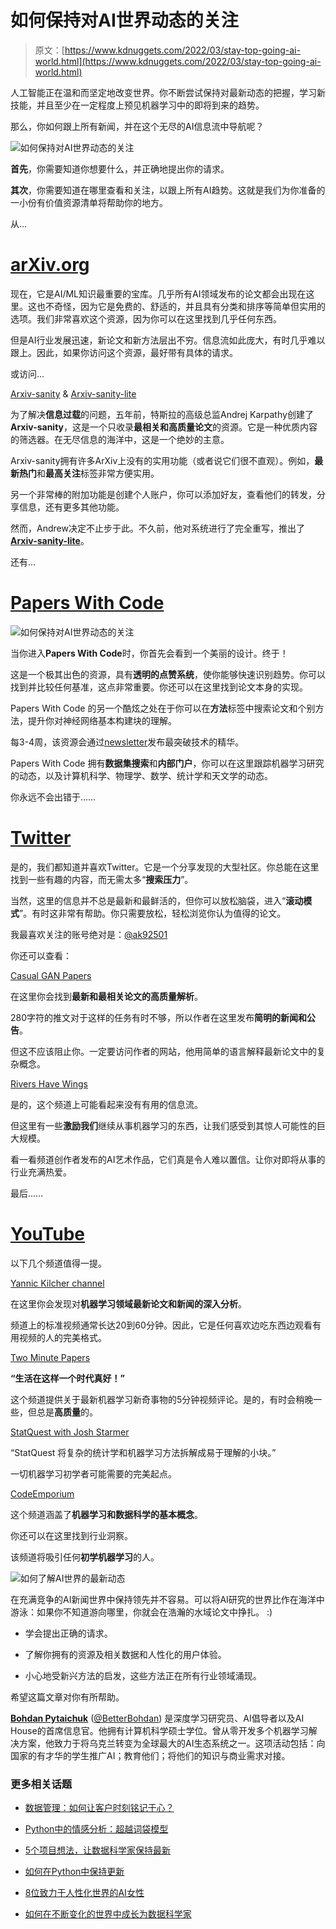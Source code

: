 # 如何保持对AI世界动态的关注

> 原文：[https://www.kdnuggets.com/2022/03/stay-top-going-ai-world.html](https://www.kdnuggets.com/2022/03/stay-top-going-ai-world.html)

人工智能正在温和而坚定地改变世界。你不断尝试保持对最新动态的把握，学习新技能，并且至少在一定程度上预见机器学习中的即将到来的趋势。

那么，你如何跟上所有新闻，并在这个无尽的AI信息流中导航呢？

![如何保持对AI世界动态的关注](../Images/07cf8feb4e2e1cce79f3e68d34e8e881.png)

**首先**，你需要知道你想要什么，并正确地提出你的请求。

**其次**，你需要知道在哪里查看和关注，以跟上所有AI趋势。这就是我们为你准备的一小份有价值资源清单将帮助你的地方。

从...

# [arXiv.org](https://arxiv.org/)

现在，它是AI/ML知识最重要的宝库。几乎所有AI领域发布的论文都会出现在这里。这也不奇怪，因为它是免费的、舒适的，并且具有分类和排序等简单但实用的选项。我们非常喜欢这个资源，因为你可以在这里找到几乎任何东西。

但是AI行业发展迅速，新论文和新方法层出不穷。信息流如此庞大，有时几乎难以跟上。因此，如果你访问这个资源，最好带有具体的请求。

或访问...

[Arxiv-sanity](http://www.arxiv-sanity.com/) & [Arxiv-sanity-lite](https://arxiv-sanity-lite.com/)

为了解决**信息过载**的问题，五年前，特斯拉的高级总监Andrej Karpathy创建了**Arxiv-sanity**，这是一个只收录**最相关和高质量论文**的资源。它是一种优质内容的筛选器。在无尽信息的海洋中，这是一个绝妙的主意。

Arxiv-sanity拥有许多ArXiv上没有的实用功能（或者说它们很不直观）。例如，**最新热门**和**最高关注**标签非常方便实用。

另一个非常棒的附加功能是创建个人账户，你可以添加好友，查看他们的转发，分享信息，还有更多其他功能。

然而，Andrew决定不止步于此。不久前，他对系统进行了完全重写，推出了[**Arxiv-sanity-lite**](https://arxiv-sanity-lite.com/)。

还有...

# [Papers With Code](https://paperswithcode.com/)

![如何保持对AI世界动态的关注](../Images/6de4628894478e985f95a2df03f02ebe.png)

当你进入**Papers With Code**时，你首先会看到一个美丽的设计。终于！

这是一个极其出色的资源，具有**透明的点赞系统**，使你能够快速识别趋势。你可以找到并比较任何基准，这点非常重要。你还可以在这里找到论文本身的实现。

Papers With Code 的另一个酷炫之处在于你可以在**方法**标签中搜索论文和个别方法，提升你对神经网络基本构建块的理解。

每3-4周，该资源会通过[newsletter](https://paperswithcode.com/newsletter)发布最突破技术的精华。

Papers With Code 拥有**数据集搜索**和**内部门户**，你可以在这里跟踪机器学习研究的动态，以及计算机科学、物理学、数学、统计学和天文学的动态。

你永远不会出错于……

# [Twitter](https://twitter.com/)

是的，我们都知道并喜欢Twitter。它是一个分享发现的大型社区。你总能在这里找到一些有趣的内容，而无需太多“**搜索压力**”。

当然，这里的信息并不总是最新和最鲜活的，但你可以放松脑袋，进入“**滚动模式**”。有时这非常有帮助。你只需要放松，轻松浏览你认为值得的论文。

我最喜欢关注的账号绝对是：[@ak92501](https://twitter.com/ak92501)

你还可以查看：

[Casual GAN Papers](https://twitter.com/casualganpapers)

在这里你会找到**最新和最相关论文的高质量解析**。

280字符的推文对于这样的任务有时不够，所以作者在这里发布**简明的新闻和公告**。

但这不应该阻止你。一定要访问作者的网站，他用简单的语言解释最新论文中的复杂概念。

[Rivers Have Wings](https://twitter.com/RiversHaveWings)

是的，这个频道上可能看起来没有有用的信息流。

但这里有一些**激励我们**继续从事机器学习的东西，让我们感受到其惊人可能性的巨大规模。

看一看频道创作者发布的AI艺术作品，它们真是令人难以置信。让你对即将从事的行业充满热爱。

最后……

# [YouTube](https://www.youtube.com/)

以下几个频道值得一提。

[Yannic Kilcher channel](https://www.youtube.com/channel/UCZHmQk67mSJgfCCTn7xBfew)

在这里你会发现对**机器学习领域最新论文和新闻的深入分析**。

频道上的标准视频通常长达20到60分钟。因此，它是任何喜欢边吃东西边观看有用视频的人的完美格式。

[Two Minute Papers](https://www.youtube.com/c/K%C3%A1rolyZsolnai)

**“生活在这样一个时代真好！”**

这个频道提供关于最新机器学习新奇事物的5分钟视频评论。是的，有时会稍晚一些，但总是**高质量**的。

[StatQuest with Josh Starmer](https://www.youtube.com/c/joshstarmer)

“StatQuest 将复杂的统计学和机器学习方法拆解成易于理解的小块。”

一切机器学习初学者可能需要的完美起点。

[CodeEmporium](https://www.youtube.com/c/CodeEmporium)

这个频道涵盖了**机器学习和数据科学的基本概念**。

你还可以在这里找到行业洞察。

该频道将吸引任何**初学机器学习**的人。

![如何了解AI世界的最新动态](../Images/26cebc5d06ac3d40991009f4a737c84b.png)

在充满竞争的AI新闻世界中保持领先并不容易。可以将AI研究的世界比作在海洋中游泳：如果你不知道游向哪里，你就会在浩瀚的水域论文中挣扎。 :)

+   学会提出正确的请求。

+   了解你拥有的资源及相关数据和人性化的用户体验。

+   小心地受新兴方法的启发，这些方法正在所有行业领域涌现。

希望这篇文章对你有所帮助。

**[Bohdan Pytaichuk](https://www.linkedin.com/in/bohdan-pytaichuk-222899116/)** ([@BetterBohdan](https://twitter.com/BetterBohdan)) 是深度学习研究员、AI倡导者以及AI House的首席信息官。他拥有计算机科学硕士学位。曾从零开发多个机器学习解决方案，他致力于将乌克兰转变为全球最大的AI生态系统之一。这项活动包括：向国家的有才华的学生推广AI；教育他们；将他们的知识与商业需求对接。

### 更多相关话题

+   [数据管理：如何让客户时刻铭记于心？](https://www.kdnuggets.com/2022/04/data-management-stay-top-customer-mind.html)

+   [Python中的情感分析：超越词袋模型](https://www.kdnuggets.com/sentiment-analysis-in-python-going-beyond-bag-of-words)

+   [5个项目想法，让数据科学家保持最新](https://www.kdnuggets.com/2022/07/5-project-ideas-stay-uptodate-data-scientist.html)

+   [如何在Python中保持更新](https://www.kdnuggets.com/2022/06/stay-current-python.html)

+   [8位致力于人性化世界的AI女性](https://www.kdnuggets.com/2021/03/8-women-ai-striving-humanize-world.html)

+   [如何在不断变化的世界中成长为数据科学家](https://www.kdnuggets.com/2022/01/grow-data-scientist-everchanging-world.html)
